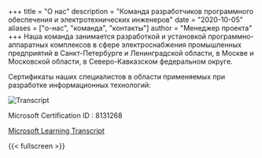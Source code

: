 +++
title = "О нас"
description = "Команда разработчиков программного обеспечения и электротехнических инженеров"
date = "2020-10-05" 
aliases = ["о-нас", "команда", "контакты"]
author = "Менеджер проекта"
+++
Наша команда занимается разработкой и установкой программно-аппаратных комплексов в сфере электроснабжения промышленных предприятий в Санкт-Петербурге и Ленинградской области, в Москве и Московской области, в Северо-Кавказском федеральном округе.

Сертификаты наших специалистов в области применяемых при разработке информационных технологий:

![Transcript](/img/certs/transcript.webp)

<!-- ![Наша команда](../img/saun-team.webp) -->
Microsoft Certification ID : 8131268

[Microsoft Learning Transcript](https://learn.microsoft.com/en-us/users/glebsyrovatskiy-0660/transcript/vjzmminmk15qpm0?source=docs&tab=credentials-tab)


{{< fullscreen >}}
